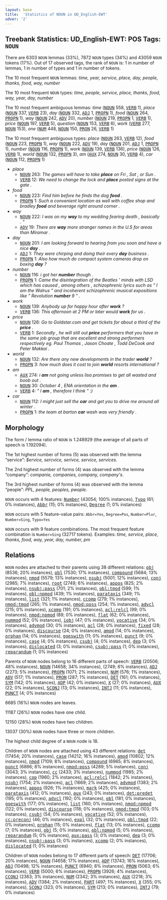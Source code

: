 ```yaml
---
layout: base
title:  'Statistics of NOUN in UD_English-EWT'
udver: '2'
---
```


## Treebank Statistics: UD_English-EWT: POS Tags: `NOUN`

There are 6303 `NOUN` lemmas (33%), 7872 `NOUN` types (34%) and 43059 `NOUN` tokens (17%).
Out of 17 observed tags, the rank of `NOUN` is: 1 in number of lemmas, 1 in number of types and 1 in number of tokens.

The 10 most frequent `NOUN` lemmas: <em>time, year, service, place, day, people, thanks, food, way, number</em>

The 10 most frequent `NOUN` types:  <em>time, people, service, place, thanks, food, way, year, day, number</em>

The 10 most frequent ambiguous lemmas: <em>time</em> (<tt><a href="en_ewt-pos-NOUN.html">NOUN</a></tt> 558, <tt><a href="en_ewt-pos-VERB.html">VERB</a></tt> 1), <em>place</em> (<tt><a href="en_ewt-pos-NOUN.html">NOUN</a></tt> 337, <tt><a href="en_ewt-pos-VERB.html">VERB</a></tt> 23), <em>day</em> (<tt><a href="en_ewt-pos-NOUN.html">NOUN</a></tt> 332, <tt><a href="en_ewt-pos-ADJ.html">ADJ</a></tt> 1, <tt><a href="en_ewt-pos-PROPN.html">PROPN</a></tt> 1), <em>food</em> (<tt><a href="en_ewt-pos-NOUN.html">NOUN</a></tt> 264, <tt><a href="en_ewt-pos-PROPN.html">PROPN</a></tt> 1), <em>way</em> (<tt><a href="en_ewt-pos-NOUN.html">NOUN</a></tt> 242, <tt><a href="en_ewt-pos-ADV.html">ADV</a></tt> 20), <em>number</em> (<tt><a href="en_ewt-pos-NOUN.html">NOUN</a></tt> 219, <tt><a href="en_ewt-pos-PROPN.html">PROPN</a></tt> 1, <tt><a href="en_ewt-pos-VERB.html">VERB</a></tt> 1), <em>price</em> (<tt><a href="en_ewt-pos-NOUN.html">NOUN</a></tt> 197, <tt><a href="en_ewt-pos-VERB.html">VERB</a></tt> 5), <em>question</em> (<tt><a href="en_ewt-pos-NOUN.html">NOUN</a></tt> 153, <tt><a href="en_ewt-pos-VERB.html">VERB</a></tt> 6), <em>work</em> (<tt><a href="en_ewt-pos-VERB.html">VERB</a></tt> 277, <tt><a href="en_ewt-pos-NOUN.html">NOUN</a></tt> 153), <em>one</em> (<tt><a href="en_ewt-pos-NUM.html">NUM</a></tt> 448, <tt><a href="en_ewt-pos-NOUN.html">NOUN</a></tt> 150, <tt><a href="en_ewt-pos-PRON.html">PRON</a></tt> 26, <tt><a href="en_ewt-pos-VERB.html">VERB</a></tt> 1)

The 10 most frequent ambiguous types:  <em>place</em> (<tt><a href="en_ewt-pos-NOUN.html">NOUN</a></tt> 263, <tt><a href="en_ewt-pos-VERB.html">VERB</a></tt> 12), <em>food</em> (<tt><a href="en_ewt-pos-NOUN.html">NOUN</a></tt> 223, <tt><a href="en_ewt-pos-PROPN.html">PROPN</a></tt> 1), <em>way</em> (<tt><a href="en_ewt-pos-NOUN.html">NOUN</a></tt> 222, <tt><a href="en_ewt-pos-ADV.html">ADV</a></tt> 19), <em>day</em> (<tt><a href="en_ewt-pos-NOUN.html">NOUN</a></tt> 201, <tt><a href="en_ewt-pos-ADJ.html">ADJ</a></tt> 1, <tt><a href="en_ewt-pos-PROPN.html">PROPN</a></tt> 1), <em>number</em> (<tt><a href="en_ewt-pos-NOUN.html">NOUN</a></tt> 116, <tt><a href="en_ewt-pos-PROPN.html">PROPN</a></tt> 1), <em>work</em> (<tt><a href="en_ewt-pos-NOUN.html">NOUN</a></tt> 139, <tt><a href="en_ewt-pos-VERB.html">VERB</a></tt> 136), <em>price</em> (<tt><a href="en_ewt-pos-NOUN.html">NOUN</a></tt> 126, <tt><a href="en_ewt-pos-VERB.html">VERB</a></tt> 1), <em>world</em> (<tt><a href="en_ewt-pos-NOUN.html">NOUN</a></tt> 132, <tt><a href="en_ewt-pos-PROPN.html">PROPN</a></tt> 3), <em>am</em> (<tt><a href="en_ewt-pos-AUX.html">AUX</a></tt> 274, <tt><a href="en_ewt-pos-NOUN.html">NOUN</a></tt> 30, <tt><a href="en_ewt-pos-VERB.html">VERB</a></tt> 4), <em>car</em> (<tt><a href="en_ewt-pos-NOUN.html">NOUN</a></tt> 112, <tt><a href="en_ewt-pos-PROPN.html">PROPN</a></tt> 1)


* <em>place</em>
  * <tt><a href="en_ewt-pos-NOUN.html">NOUN</a></tt> 263: <em>The games will have to take <b>place</b> on Fri , Sat , or Sun .</em>
  * <tt><a href="en_ewt-pos-VERB.html">VERB</a></tt> 12: <em>We need to change the lock and <b>place</b> posted signs at the gate .</em>
* <em>food</em>
  * <tt><a href="en_ewt-pos-NOUN.html">NOUN</a></tt> 223: <em>Find him before he finds the dog <b>food</b> .</em>
  * <tt><a href="en_ewt-pos-PROPN.html">PROPN</a></tt> 1: <em>Such a convenient location as well with coffee shop and bradley <b>food</b> and beverage right around corner .</em>
* <em>way</em>
  * <tt><a href="en_ewt-pos-NOUN.html">NOUN</a></tt> 222: <em>I was on my <b>way</b> to my wedding fearing death , basically . "</em>
  * <tt><a href="en_ewt-pos-ADV.html">ADV</a></tt> 19: <em>There are <b>way</b> more stranger names in the U.S for areas than Miramar .</em>
* <em>day</em>
  * <tt><a href="en_ewt-pos-NOUN.html">NOUN</a></tt> 201: <em>I am looking forward to hearing from you soon and have a nice <b>day</b> .</em>
  * <tt><a href="en_ewt-pos-ADJ.html">ADJ</a></tt> 1: <em>They were chirping and doing their every <b>day</b> business .</em>
  * <tt><a href="en_ewt-pos-PROPN.html">PROPN</a></tt> 1: <em>Also how much do compact system cameras drop on boxing <b>day</b> ?</em>
* <em>number</em>
  * <tt><a href="en_ewt-pos-NOUN.html">NOUN</a></tt> 116: <em>i got her <b>number</b> though .</em>
  * <tt><a href="en_ewt-pos-PROPN.html">PROPN</a></tt> 1: <em>Came the disintegration of the Beatles ' minds with LSD which has caused , among others , schizophrenic lyrics such as " I am the Walrus " and incoherent schizophrenic musical expositions like " Revolution <b>number</b> 9 " .</em>
* <em>work</em>
  * <tt><a href="en_ewt-pos-NOUN.html">NOUN</a></tt> 139: <em>Anybody up for happy hour after <b>work</b> ?</em>
  * <tt><a href="en_ewt-pos-VERB.html">VERB</a></tt> 136: <em>This afternoon at 2 PM or later would <b>work</b> for us .</em>
* <em>price</em>
  * <tt><a href="en_ewt-pos-NOUN.html">NOUN</a></tt> 126: <em>Go to Goldstar.com and get tickets for about a third of the <b>price</b> .</em>
  * <tt><a href="en_ewt-pos-VERB.html">VERB</a></tt> 1: <em>Secondly , he will still out <b>price</b> performers that you have in the same job group that are excellent and strong performers respectively eg. Paul Thomas , Jason Choate , Todd DeCook and Peter Makkai .</em>
* <em>world</em>
  * <tt><a href="en_ewt-pos-NOUN.html">NOUN</a></tt> 132: <em>Are there any new developments in the trader <b>world</b> ?</em>
  * <tt><a href="en_ewt-pos-PROPN.html">PROPN</a></tt> 3: <em>how much does it cost to join <b>world</b> resorts international ?</em>
* <em>am</em>
  * <tt><a href="en_ewt-pos-AUX.html">AUX</a></tt> 274: <em>i <b>am</b> not going unless lisa promises to get all wasted and boob out .</em>
  * <tt><a href="en_ewt-pos-NOUN.html">NOUN</a></tt> 30: <em>October 4 , ENA orientation in the <b>am</b> .</em>
  * <tt><a href="en_ewt-pos-VERB.html">VERB</a></tt> 4: <em>" I <b>am</b> , therefore I think " :)</em>
* <em>car</em>
  * <tt><a href="en_ewt-pos-NOUN.html">NOUN</a></tt> 112: <em>I might just sell the <b>car</b> and get you to drive me around all winter .</em>
  * <tt><a href="en_ewt-pos-PROPN.html">PROPN</a></tt> 1: <em>the team at barton <b>car</b> wash was very friendly .</em>

## Morphology

The form / lemma ratio of `NOUN` is 1.248929 (the average of all parts of speech is 1.192094).

The 1st highest number of forms (5) was observed with the lemma “service”: <em>$ervice, sercvice, serivce, service, services</em>.

The 2nd highest number of forms (4) was observed with the lemma “company”: <em>companie, companies, company, company's</em>.

The 3rd highest number of forms (4) was observed with the lemma “people”: <em>PPL, people, peoples, pwople</em>.

`NOUN` occurs with 4 features: <tt><a href="en_ewt-feat-Number.html">Number</a></tt> (43054; 100% instances), <tt><a href="en_ewt-feat-Typo.html">Typo</a></tt> (61; 0% instances), <tt><a href="en_ewt-feat-Abbr.html">Abbr</a></tt> (15; 0% instances), <tt><a href="en_ewt-feat-Degree.html">Degree</a></tt> (1; 0% instances)

`NOUN` occurs with 5 feature-value pairs: `Abbr=Yes`, `Degree=Pos`, `Number=Plur`, `Number=Sing`, `Typo=Yes`

`NOUN` occurs with 9 feature combinations.
The most frequent feature combination is `Number=Sing` (32717 tokens).
Examples: <em>time, service, place, thanks, food, way, year, day, number, pm</em>


## Relations

`NOUN` nodes are attached to their parents using 38 different relations: <tt><a href="en_ewt-dep-obj.html">obj</a></tt> (8536; 20% instances), <tt><a href="en_ewt-dep-obl.html">obl</a></tt> (7530; 17% instances), <tt><a href="en_ewt-dep-compound.html">compound</a></tt> (5684; 13% instances), <tt><a href="en_ewt-dep-nmod.html">nmod</a></tt> (5579; 13% instances), <tt><a href="en_ewt-dep-nsubj.html">nsubj</a></tt> (5001; 12% instances), <tt><a href="en_ewt-dep-conj.html">conj</a></tt> (2985; 7% instances), <tt><a href="en_ewt-dep-root.html">root</a></tt> (2749; 6% instances), <tt><a href="en_ewt-dep-appos.html">appos</a></tt> (825; 2% instances), <tt><a href="en_ewt-dep-nsubj-pass.html">nsubj:pass</a></tt> (701; 2% instances), <tt><a href="en_ewt-dep-obl-tmod.html">obl:tmod</a></tt> (599; 1% instances), <tt><a href="en_ewt-dep-obl-npmod.html">obl:npmod</a></tt> (439; 1% instances), <tt><a href="en_ewt-dep-parataxis.html">parataxis</a></tt> (349; 1% instances), <tt><a href="en_ewt-dep-list.html">list</a></tt> (321; 1% instances), <tt><a href="en_ewt-dep-ccomp.html">ccomp</a></tt> (279; 1% instances), <tt><a href="en_ewt-dep-nmod-tmod.html">nmod:tmod</a></tt> (265; 1% instances), <tt><a href="en_ewt-dep-nmod-poss.html">nmod:poss</a></tt> (254; 1% instances), <tt><a href="en_ewt-dep-advcl.html">advcl</a></tt> (215; 0% instances), <tt><a href="en_ewt-dep-xcomp.html">xcomp</a></tt> (191; 0% instances), <tt><a href="en_ewt-dep-acl-relcl.html">acl:relcl</a></tt> (99; 0% instances), <tt><a href="en_ewt-dep-nmod-npmod.html">nmod:npmod</a></tt> (89; 0% instances), <tt><a href="en_ewt-dep-flat.html">flat</a></tt> (62; 0% instances), <tt><a href="en_ewt-dep-nummod.html">nummod</a></tt> (52; 0% instances), <tt><a href="en_ewt-dep-iobj.html">iobj</a></tt> (47; 0% instances), <tt><a href="en_ewt-dep-vocative.html">vocative</a></tt> (34; 0% instances), <tt><a href="en_ewt-dep-advmod.html">advmod</a></tt> (30; 0% instances), <tt><a href="en_ewt-dep-acl.html">acl</a></tt> (28; 0% instances), <tt><a href="en_ewt-dep-fixed.html">fixed</a></tt> (28; 0% instances), <tt><a href="en_ewt-dep-discourse.html">discourse</a></tt> (24; 0% instances), <tt><a href="en_ewt-dep-amod.html">amod</a></tt> (14; 0% instances), <tt><a href="en_ewt-dep-orphan.html">orphan</a></tt> (14; 0% instances), <tt><a href="en_ewt-dep-goeswith.html">goeswith</a></tt> (11; 0% instances), <tt><a href="en_ewt-dep-punct.html">punct</a></tt> (9; 0% instances), <tt><a href="en_ewt-dep-case.html">case</a></tt> (4; 0% instances), <tt><a href="en_ewt-dep-csubj.html">csubj</a></tt> (4; 0% instances), <tt><a href="en_ewt-dep-dep.html">dep</a></tt> (3; 0% instances), <tt><a href="en_ewt-dep-dislocated.html">dislocated</a></tt> (3; 0% instances), <tt><a href="en_ewt-dep-csubj-pass.html">csubj:pass</a></tt> (1; 0% instances), <tt><a href="en_ewt-dep-reparandum.html">reparandum</a></tt> (1; 0% instances)

Parents of `NOUN` nodes belong to 16 different parts of speech: <tt><a href="en_ewt-pos-VERB.html">VERB</a></tt> (20506; 48% instances), <tt><a href="en_ewt-pos-NOUN.html">NOUN</a></tt> (14658; 34% instances),  (2749; 6% instances), <tt><a href="en_ewt-pos-ADJ.html">ADJ</a></tt> (2273; 5% instances), <tt><a href="en_ewt-pos-PROPN.html">PROPN</a></tt> (1071; 2% instances), <tt><a href="en_ewt-pos-NUM.html">NUM</a></tt> (576; 1% instances), <tt><a href="en_ewt-pos-ADV.html">ADV</a></tt> (517; 1% instances), <tt><a href="en_ewt-pos-PRON.html">PRON</a></tt> (287; 1% instances), <tt><a href="en_ewt-pos-DET.html">DET</a></tt> (161; 0% instances), <tt><a href="en_ewt-pos-SYM.html">SYM</a></tt> (142; 0% instances), <tt><a href="en_ewt-pos-ADP.html">ADP</a></tt> (42; 0% instances), <tt><a href="en_ewt-pos-X.html">X</a></tt> (27; 0% instances), <tt><a href="en_ewt-pos-AUX.html">AUX</a></tt> (22; 0% instances), <tt><a href="en_ewt-pos-SCONJ.html">SCONJ</a></tt> (13; 0% instances), <tt><a href="en_ewt-pos-INTJ.html">INTJ</a></tt> (11; 0% instances), <tt><a href="en_ewt-pos-PUNCT.html">PUNCT</a></tt> (4; 0% instances)

6685 (16%) `NOUN` nodes are leaves.

11187 (26%) `NOUN` nodes have one child.

12150 (28%) `NOUN` nodes have two children.

13037 (30%) `NOUN` nodes have three or more children.

The highest child degree of a `NOUN` node is 18.

Children of `NOUN` nodes are attached using 43 different relations: <tt><a href="en_ewt-dep-det.html">det</a></tt> (17454; 20% instances), <tt><a href="en_ewt-dep-case.html">case</a></tt> (14212; 16% instances), <tt><a href="en_ewt-dep-amod.html">amod</a></tt> (10802; 12% instances), <tt><a href="en_ewt-dep-nmod.html">nmod</a></tt> (7109; 8% instances), <tt><a href="en_ewt-dep-compound.html">compound</a></tt> (6965; 8% instances), <tt><a href="en_ewt-dep-punct.html">punct</a></tt> (6886; 8% instances), <tt><a href="en_ewt-dep-nmod-poss.html">nmod:poss</a></tt> (4289; 5% instances), <tt><a href="en_ewt-dep-conj.html">conj</a></tt> (3043; 3% instances), <tt><a href="en_ewt-dep-cc.html">cc</a></tt> (2433; 3% instances), <tt><a href="en_ewt-dep-nummod.html">nummod</a></tt> (1985; 2% instances), <tt><a href="en_ewt-dep-cop.html">cop</a></tt> (1960; 2% instances), <tt><a href="en_ewt-dep-acl-relcl.html">acl:relcl</a></tt> (1842; 2% instances), <tt><a href="en_ewt-dep-nsubj.html">nsubj</a></tt> (1754; 2% instances), <tt><a href="en_ewt-dep-acl.html">acl</a></tt> (1669; 2% instances), <tt><a href="en_ewt-dep-advmod.html">advmod</a></tt> (1383; 2% instances), <tt><a href="en_ewt-dep-appos.html">appos</a></tt> (926; 1% instances), <tt><a href="en_ewt-dep-mark.html">mark</a></tt> (425; 0% instances), <tt><a href="en_ewt-dep-parataxis.html">parataxis</a></tt> (412; 0% instances), <tt><a href="en_ewt-dep-aux.html">aux</a></tt> (243; 0% instances), <tt><a href="en_ewt-dep-det-predet.html">det:predet</a></tt> (195; 0% instances), <tt><a href="en_ewt-dep-advcl.html">advcl</a></tt> (192; 0% instances), <tt><a href="en_ewt-dep-obl.html">obl</a></tt> (181; 0% instances), <tt><a href="en_ewt-dep-goeswith.html">goeswith</a></tt> (177; 0% instances), <tt><a href="en_ewt-dep-list.html">list</a></tt> (160; 0% instances), <tt><a href="en_ewt-dep-nmod-npmod.html">nmod:npmod</a></tt> (122; 0% instances), <tt><a href="en_ewt-dep-discourse.html">discourse</a></tt> (118; 0% instances), <tt><a href="en_ewt-dep-nmod-tmod.html">nmod:tmod</a></tt> (103; 0% instances), <tt><a href="en_ewt-dep-csubj.html">csubj</a></tt> (54; 0% instances), <tt><a href="en_ewt-dep-vocative.html">vocative</a></tt> (52; 0% instances), <tt><a href="en_ewt-dep-cc-preconj.html">cc:preconj</a></tt> (46; 0% instances), <tt><a href="en_ewt-dep-expl.html">expl</a></tt> (32; 0% instances), <tt><a href="en_ewt-dep-obl-tmod.html">obl:tmod</a></tt> (22; 0% instances), <tt><a href="en_ewt-dep-orphan.html">orphan</a></tt> (15; 0% instances), <tt><a href="en_ewt-dep-flat.html">flat</a></tt> (13; 0% instances), <tt><a href="en_ewt-dep-ccomp.html">ccomp</a></tt> (7; 0% instances), <tt><a href="en_ewt-dep-obj.html">obj</a></tt> (5; 0% instances), <tt><a href="en_ewt-dep-obl-npmod.html">obl:npmod</a></tt> (5; 0% instances), <tt><a href="en_ewt-dep-reparandum.html">reparandum</a></tt> (5; 0% instances), <tt><a href="en_ewt-dep-aux-pass.html">aux:pass</a></tt> (3; 0% instances), <tt><a href="en_ewt-dep-dep.html">dep</a></tt> (3; 0% instances), <tt><a href="en_ewt-dep-nsubj-pass.html">nsubj:pass</a></tt> (3; 0% instances), <tt><a href="en_ewt-dep-xcomp.html">xcomp</a></tt> (2; 0% instances), <tt><a href="en_ewt-dep-dislocated.html">dislocated</a></tt> (1; 0% instances)

Children of `NOUN` nodes belong to 17 different parts of speech: <tt><a href="en_ewt-pos-DET.html">DET</a></tt> (17706; 20% instances), <tt><a href="en_ewt-pos-NOUN.html">NOUN</a></tt> (14658; 17% instances), <tt><a href="en_ewt-pos-ADP.html">ADP</a></tt> (13743; 16% instances), <tt><a href="en_ewt-pos-ADJ.html">ADJ</a></tt> (10498; 12% instances), <tt><a href="en_ewt-pos-PUNCT.html">PUNCT</a></tt> (6940; 8% instances), <tt><a href="en_ewt-pos-PRON.html">PRON</a></tt> (5063; 6% instances), <tt><a href="en_ewt-pos-VERB.html">VERB</a></tt> (5000; 6% instances), <tt><a href="en_ewt-pos-PROPN.html">PROPN</a></tt> (3926; 4% instances), <tt><a href="en_ewt-pos-CCONJ.html">CCONJ</a></tt> (2363; 3% instances), <tt><a href="en_ewt-pos-NUM.html">NUM</a></tt> (2342; 3% instances), <tt><a href="en_ewt-pos-AUX.html">AUX</a></tt> (2218; 3% instances), <tt><a href="en_ewt-pos-ADV.html">ADV</a></tt> (1384; 2% instances), <tt><a href="en_ewt-pos-PART.html">PART</a></tt> (497; 1% instances), <tt><a href="en_ewt-pos-X.html">X</a></tt> (355; 0% instances), <tt><a href="en_ewt-pos-SCONJ.html">SCONJ</a></tt> (323; 0% instances), <tt><a href="en_ewt-pos-SYM.html">SYM</a></tt> (213; 0% instances), <tt><a href="en_ewt-pos-INTJ.html">INTJ</a></tt> (79; 0% instances)


